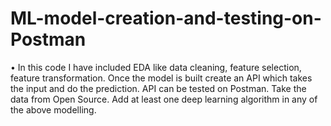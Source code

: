# ML-model-creation-and-testing-on-Postman


•	In this code  I have included EDA like data cleaning, feature selection, feature transformation. Once the model is built create an API which takes the input and do the prediction. API can be tested on Postman. Take the data from Open Source. Add at least one deep learning algorithm in any of the above modelling. 
